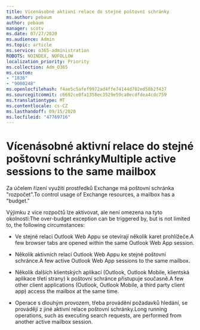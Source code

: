 ```yaml
---
title: Vícenásobné aktivní relace do stejné poštovní schránky
ms.author: pebaum
author: pebaum
manager: scotv
ms.date: 07/27/2020
ms.audience: Admin
ms.topic: article
ms.service: o365-administration
ROBOTS: NOINDEX, NOFOLLOW
localization_priority: Priority
ms.collection: Adm_O365
ms.custom:
- "1836"
- "9000248"
ms.openlocfilehash: f4ae5c5afef9972ad4ffe74144d702ed58b2f437
ms.sourcegitcommit: c6692ce0fa1358ec3529e59ca0ecdfdea4cdc759
ms.translationtype: MT
ms.contentlocale: cs-CZ
ms.lasthandoff: 09/15/2020
ms.locfileid: "47769716"
---
```

# <a name="multiple-active-sessions-to-the-same-mailbox"></a><span data-ttu-id="05535-102">Vícenásobné aktivní relace do stejné poštovní schránky</span><span class="sxs-lookup"><span data-stu-id="05535-102">Multiple active sessions to the same mailbox</span></span>

<span data-ttu-id="05535-103">Za účelem řízení využití prostředků Exchange má poštovní schránka "rozpočet".</span><span class="sxs-lookup"><span data-stu-id="05535-103">To control usage of Exchange resources, a mailbox has a "budget."</span></span>

<span data-ttu-id="05535-104">Výjimku z více rozpočtů lze aktivovat, ale není omezena na tyto okolnosti:</span><span class="sxs-lookup"><span data-stu-id="05535-104">The over-budget exception can be triggered by, but is not limited to, the following circumstances:</span></span>

- <span data-ttu-id="05535-105">Ve stejné relaci Outlook Web Appu se otevírají několik karet prohlížeče.</span><span class="sxs-lookup"><span data-stu-id="05535-105">A few browser tabs are opened within the same Outlook Web App session.</span></span>

- <span data-ttu-id="05535-106">Několik aktivních relací Outlook Web Appu ke stejné poštovní schránce.</span><span class="sxs-lookup"><span data-stu-id="05535-106">A few active Outlook Web App sessions to the same mailbox.</span></span>

- <span data-ttu-id="05535-107">Několik dalších klientských aplikací (Outlook, Outlook Mobile, klientská aplikace třetí strany) k poštovní schránce přistupuje současně.</span><span class="sxs-lookup"><span data-stu-id="05535-107">A few other client applications (Outlook, Outlook Mobile, a third party client app) access the mailbox at the same time.</span></span>

- <span data-ttu-id="05535-108">Operace s dlouhým provozem, třeba provádění požadavků hledání, se provádějí z jiné aktivní relace poštovní schránky.</span><span class="sxs-lookup"><span data-stu-id="05535-108">Long running operations, such as executing search requests, are performed from another active mailbox session.</span></span>


